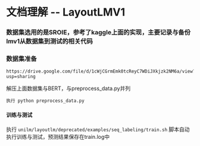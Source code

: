 # 文档理解 -- LayoutLMV1

### 数据集选用的是SROIE，参考了kaggle上面的实现，主要记录与备份lmv1从数据集到测试的相关代码

### 数据集准备
```
https://drive.google.com/file/d/1cWjCGrmEmk0tcReyC7WDiJXkjzk2NM6a/view?usp=sharing
```
解压上面数据集与BERT，与preprocess_data.py并列
```
执行 python preprocess_data.py
```
#### 训练与测试
执行 `unilm/layoutlm/deprecated/examples/seq_labeling/train.sh`
脚本自动执行训练与测试，预测结果保存在train.log中